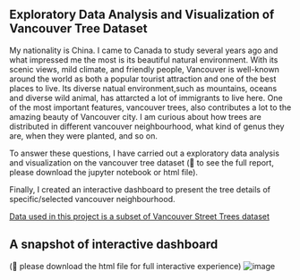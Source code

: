 ## Exploratory Data Analysis and Visualization of Vancouver Tree Dataset


My nationality is China. I came to Canada to study several years ago and what impressed me the most is its beautiful natural environment. With its scenic views, mild climate, and friendly people, Vancouver is well-known around the world as both a popular tourist attraction and one of the best places to live. Its diverse natual environment,such as mountains, oceans and diverse wild animal, has attarcted a lot of immigrants to live here. One of the most important features, vancouver trees, also contributes a lot to the amazing beauty of Vancouver city. I am curious about how trees are distributed in different vancouver neighbourhood, what kind of genus they are, when they were planted, and so on. 


To answer these questions, I have carried out a exploratory data analysis and visualization on the vancouver tree dataset (💚 to see the full report, please download the jupyter notebook or html file). 

Finally, I created an interactive dashboard to present the tree details of specific/selected vancouver neighbourhood. 

[Data used in this project is a subset of Vancouver Street Trees dataset](https://opendata.vancouver.ca/explore/dataset/street-trees/information/?disjunctive.species_name&disjunctive.common_name&disjunctive.height_range_id&disjunctive.on_street&disjunctive.neighbourhood_name)

## A snapshot of interactive dashboard
(🙂 please download the html file for full interactive experience)
![image](https://github.com/EmilyXu0427/Vancouver_Tree_Dataset_Analysis_and_Visualization/assets/155400414/5921c1f6-659e-4b47-96bc-3f4863a71474)




